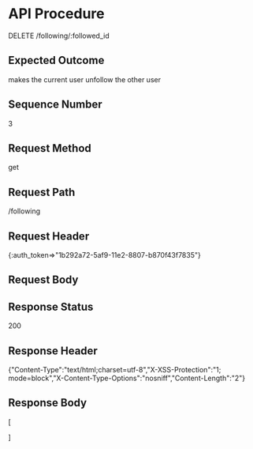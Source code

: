 # API Procedure
DELETE /following/:followed_id
## Expected Outcome
makes the current user unfollow the other user
## Sequence Number
3
## Request Method
get
## Request Path
/following
## Request Header
{:auth_token=>"1b292a72-5af9-11e2-8807-b870f43f7835"}
## Request Body


## Response Status
200
## Response Header
{"Content-Type":"text/html;charset=utf-8","X-XSS-Protection":"1; mode=block","X-Content-Type-Options":"nosniff","Content-Length":"2"}

## Response Body
[

]
